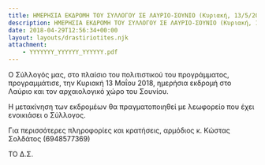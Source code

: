 ```yaml
---
title: ΗΜΕΡΗΣΙΑ ΕΚΔΡΟΜΗ ΤΟΥ ΣΥΛΛΟΓΟΥ ΣΕ ΛΑΥΡΙΟ-ΣΟΥΝΙΟ (Κυριακή, 13/5/2018)
description: ΗΜΕΡΗΣΙΑ ΕΚΔΡΟΜΗ ΤΟΥ ΣΥΛΛΟΓΟΥ ΣΕ ΛΑΥΡΙΟ-ΣΟΥΝΙΟ (Κυριακή, 13/5/2018)
date: 2018-04-29T12:56:34+00:00
layout: layouts/drastiriotites.njk
attachment:
    - YYYYYYY_YYYYYY_YYYYYY.pdf
---
```


<!-- excerpt -->
Ο Σύλλογός μας, στο πλαίσιο του πολιτιστικού του προγράμματος, προγραμμάτισε, την Κυριακή 13 Μαΐου 2018, ημερήσια εκδρομή στο Λαύριο και τον αρχαιολογικό χώρο του Σουνίου.

Η μετακίνηση των εκδρομέων θα πραγματοποιηθεί με λεωφορείο που έχει ενοικιάσει ο Σύλλογος.

Για περισσότερες πληροφορίες και κρατήσεις, αρμόδιος κ. Κώστας Σολδάτος (6948577369)

ΤΟ Δ.Σ.
